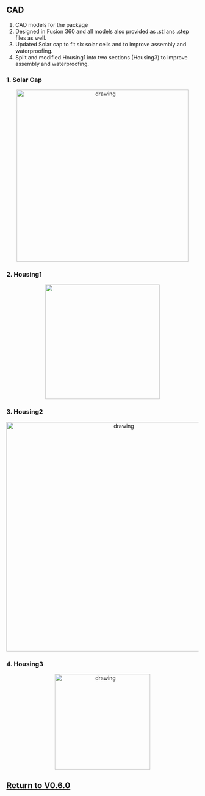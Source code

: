 ## CAD
1. CAD models for the package
1. Designed in Fusion 360 and all models also provided as .stl ans .step files as well.
1. Updated Solar cap to fit six solar cells and to improve assembly and waterproofing.
1. Split and modified Housing1 into two sections (Housing3) to improve assembly and waterproofing.


### 1. Solar Cap
<p align="center">
<img src="https://github.com/ARTS-Laboratory/Smart-Penetrometer-with-Edge-Computing-and-Intelligent-Embedded-Systems/assets/87868879/598a0d4c-302f-4a96-bbcb-96a5d948b43f" alt="drawing" width="450"/>
</p>

### 2. Housing1
<p align="center">
<img src="https://github.com/ARTS-Laboratory/Smart-Penetrometer-with-Edge-Computing-and-Intelligent-Embedded-Systems/assets/87868879/bece629b-f159-4b85-9d97-7a0b9b694b13" width="300"/>
</p>

### 3. Housing2
<p align="center">
<img src="https://github.com/ARTS-Laboratory/Smart-Penetrometer-with-Edge-Computing-and-Intelligent-Embedded-Systems/assets/87868879/a8ec73e7-2814-4ef1-8800-518d028c8a55" alt="drawing" alt="drawing" width="600"/>
</p>

### 4. Housing3
<p align="center">
<img src="https://github.com/ARTS-Laboratory/Smart-Penetrometer-with-Edge-Computing-and-Intelligent-Embedded-Systems/assets/87868879/f9cac081-9dde-4bce-b23d-1c6e0ffa5b60" alt="drawing" alt="drawing" width="250"/>
</p>

## [Return to V0.6.0](https://github.com/ARTS-Laboratory/Smart-Penetrometer-with-Edge-Computing-and-Intelligent-Embedded-Systems/tree/main/V0/V0.6/V0.6.0)
